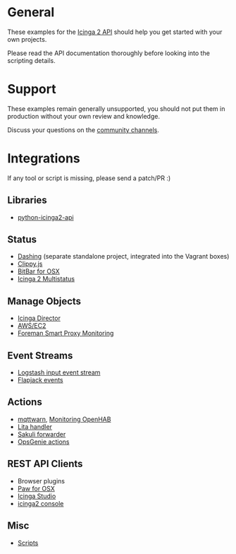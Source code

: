 # General

These examples for the [Icinga 2 API](http://docs.icinga.org/icinga2/latest/doc/module/icinga2/chapter/icinga2-api#icinga2-api)
should help you get started with your own projects.

Please read the API documentation thoroughly before looking
into the scripting details.

# Support

These examples remain generally unsupported, you should not put them in
production without your own review and knowledge.

Discuss your questions on the [community channels](https://www.icinga.org/community/).

# Integrations

If any tool or script is missing, please send a patch/PR :)

## Libraries

* [python-icinga2-api](https://pypi.python.org/pypi/python-icinga2api)

## Status

* [Dashing](https://github.com/icinga/dashing-icinga2) (separate standalone project, integrated into the Vagrant boxes)
* [Clippy.js](clippy.js/)
* [BitBar for OSX](https://getbitbar.com/plugins/Dev/Icinga2/icinga2.24m.py)
* [Icinga 2 Multistatus](https://chrome.google.com/webstore/detail/icinga-multi-status/khabbhcojgkibdeipanmiphceeoiijal/related)

## Manage Objects

* [Icinga Director](https://www.icinga.org/products/icinga-web-2-modules/)
* [AWS/EC2](aws-ec2/)
* [Foreman Smart Proxy Monitoring](https://github.com/theforeman/smart_proxy_monitoring)

## Event Streams

* [Logstash input event stream](https://github.com/bobapple/logstash-input-icinga_eventstream)
* [Flapjack events](https://github.com/sol1/flapjack-icinga2)

## Actions

* [mqttwarn](https://github.com/jpmens/mqttwarn#icinga2), [Monitoring OpenHAB](https://community.openhab.org/t/monitoring-openhab-using-icinga2/13461)
* [Lita handler](https://github.com/tuxmea/lita-icinga2)
* [Sakuli forwarder](http://sakuli.readthedocs.io/en/dev/forwarder-icinga2api/)
* [OpsGenie actions](https://www.opsgenie.com/docs/integrations/icinga2-integration)


## REST API Clients

* Browser plugins
* [Paw for OSX](https://luckymarmot.com)
* [Icinga Studio](http://docs.icinga.org/icinga2/latest/doc/module/icinga2/toc#!/icinga2/latest/doc/module/icinga2/chapter/icinga2-api#icinga2-api-clients-icinga-studio)
* [icinga2 console](http://docs.icinga.org/icinga2/latest/doc/module/icinga2/toc#!/icinga2/latest/doc/module/icinga2/chapter/icinga2-api#icinga2-api-clients-cli-console)

## Misc

* [Scripts](scripts/)

